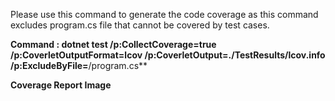 Please use this command to generate the code coverage as this command excludes program.cs file that cannot be covered by test cases.

**Command : dotnet test /p:CollectCoverage=true /p:CoverletOutputFormat=lcov /p:CoverletOutput=./TestResults/lcov.info /p:ExcludeByFile=**/program.cs**

**Coverage Report Image**
 
